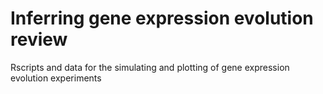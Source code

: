 # Inferring gene expression evolution review
Rscripts and data for the simulating and plotting of gene expression evolution experiments 
